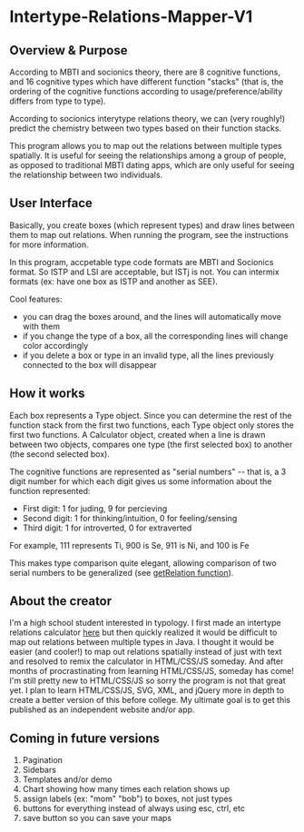 # Intertype-Relations-Mapper-V1

## Overview & Purpose

According to MBTI and socionics theory, there are 8 cognitive functions, and 16 cognitive types
which have different function "stacks" (that is, the ordering of the cognitive functions according 
to usage/preference/ability differs from type to type). 

According to socionics interytype relations theory, we can (very roughly!) predict the chemistry
between two types based on their function stacks.

This program allows you to map out the relations between multiple types spatially. It is useful for
seeing the relationships among a group of people, as opposed to traditional MBTI dating apps, which 
are only useful for seeing the relationship between two individuals.

## User Interface

Basically, you create boxes (which represent types) and draw lines between them to map out relations. When running the program, see the instructions for more information.

In this program, accpetable type code formats are MBTI and Socionics format. So ISTP and LSI are
acceptable, but ISTj is not. You can intermix formats (ex: have one box as ISTP and another as SEE).

Cool features:
 - you can drag the boxes around, and the lines will automatically move with them
 - if you change the type of a box, all the corresponding lines will change color accordingly
 - if you delete a box or type in an invalid type, all the lines previously connected to the box will disappear

## How it works

Each box represents a Type object. Since you can determine the rest of the function stack from the 
first two functions, each Type object only stores the first two functions. A Calculator object, 
created when a line is drawn between two objects, compares one type (the first selected box) to 
another (the second selected box).

The cognitive functions are represented as "serial numbers" -- that is, a 3 digit number for which 
each digit gives us some information about the function represented:

- First digit: 1 for juding, 9 for percieving
- Second digit: 1 for thinking/intuition, 0 for feeling/sensing
- Third digit: 1 for introverted, 0 for extraverted

For example, 111 represents Ti, 900 is Se, 911 is Ni, and 100 is Fe
  
This makes type comparison quite elegant, allowing comparison of two serial numbers to be
generalized (see [getRelation function](calculator.js)).

## About the creator
I'm a high school student interested in typology. I first made an intertype relations
calculator [here](https://repl.it/@RuthBerkun/Intertype-Relations-Calculator#Calculator.java) but then
quickly realized it would be difficult to map out relations between multiple types in Java. I thought
it would be easier (and cooler!) to map out relations spatially instead of just with text and resolved
to remix the calculator in HTML/CSS/JS someday. And after months of procrastinating from learning 
HTML/CSS/JS, someday has come! I'm still pretty new to HTML/CSS/JS so sorry the program is not that great
yet. I plan to learn HTML/CSS/JS, SVG, XML, and jQuery more in depth to create a better
version of this before college. My ultimate goal is to get this published as an independent website and/or app.

## Coming in future versions
1. Pagination
2. Sidebars
3. Templates and/or demo
4. Chart showing how many times each relation shows up 
5. assign labels (ex: "mom" "bob") to boxes, not just types
6. buttons for everything instead of always using esc, ctrl, etc
7. save button so you can save your maps
